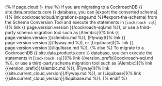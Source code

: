 {% if page.cloud != true %}
If you are migrating to a CockroachDB {{ site.data.products.core }} database, you can [export the converted schema]({% link cockroachcloud/migrations-page.md %}#export-the-schema) from the Schema Conversion Tool and execute the statements in [`cockroach sql`]({% link {{ page.version.version }}/cockroach-sql.md %}), or use a third-party schema migration tool such as [Alembic]({% link {{ page.version.version }}/alembic.md %}), [Flyway]({% link {{ page.version.version }}/flyway.md %}), or [Liquibase]({% link {{ page.version.version }}/liquibase.md %}).
{% else %}
To migrate to a CockroachDB {{ site.data.products.core }} database, you can execute the statements in [`cockroach sql`]({% link {{version_prefix}}cockroach-sql.md %}), or use a third-party schema migration tool such as [Alembic]({% link {{version_prefix}}/alembic.md %}), [Flyway]({% link {{site.current_cloud_version}}/flyway.md %}), or [Liquibase]({% link {{site.current_cloud_version}}/liquibase.md %}).
{% endif %}
